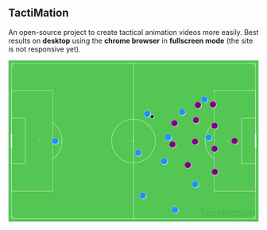 ## TactiMation

An open-source project to create tactical animation videos more easily. 
Best results on **desktop** using the **chrome browser** in **fullscreen mode** (the site is not responsive yet).

![Random Scene](./random-scene.gif)

